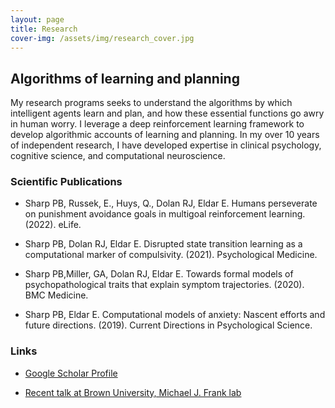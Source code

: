 ```yaml
---
layout: page
title: Research
cover-img: /assets/img/research_cover.jpg
---
```


## Algorithms of learning and planning

My research programs seeks to understand the algorithms by which intelligent agents learn and plan, and how these essential functions go awry in human worry. I leverage a deep reinforcement learning framework to develop algorithmic accounts of learning and planning. In my over 10 years of independent research, I have developed expertise in clinical psychology, cognitive science, and computational neuroscience. 

### Scientific Publications

- Sharp PB, Russek, E., Huys, Q., Dolan RJ, Eldar E. Humans perseverate on punishment avoidance goals in multigoal
reinforcement learning. (2022). eLife.

- Sharp PB, Dolan RJ, Eldar E. Disrupted state transition learning as a computational marker of compulsivity. (2021).
Psychological Medicine.

- Sharp PB,Miller, GA, Dolan RJ, Eldar E. Towards formal models of psychopathological traits that explain symptom
trajectories. (2020). BMC Medicine.

- Sharp PB, Eldar E. Computational models of anxiety: Nascent efforts and future directions. (2019). Current Directions in Psychological Science.

### Links

- [Google Scholar Profile](https://scholar.google.com/citations?user=KXU4cS8AAAAJ&hl=en)

- [Recent talk at Brown University, Michael J. Frank lab](https://www.youtube.com/watch?v=5BtMvFwU7mk)